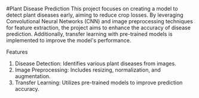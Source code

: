 #Plant Disease Prediction
This project focuses on creating a model to detect plant diseases early, aiming to reduce crop losses. 
By leveraging Convolutional Neural Networks (CNN) and image preprocessing techniques for feature extraction, the project aims to enhance the accuracy of disease prediction.
Additionally, transfer learning with pre-trained models is implemented to improve the model's performance.

Features
  1) Disease Detection: Identifies various plant diseases from images.
  2) Image Preprocessing: Includes resizing, normalization, and augmentation.
  3) Transfer Learning: Utilizes pre-trained models to improve prediction accuracy.
